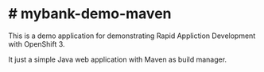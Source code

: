 # # mybank-demo-maven

This is a demo application for demonstrating Rapid Appliction Development with OpenShift 3.

It just a simple Java web application with Maven as build manager.
